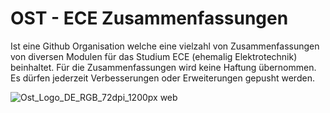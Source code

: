 # OST - ECE Zusammenfassungen 
Ist eine Github Organisation welche eine vielzahl von Zusammenfassungen von diversen Modulen für das Studium ECE (ehemalig Elektrotechnik) beinhaltet.
Für die Zusammenfassungen wird keine Haftung übernommen. Es dürfen jederzeit Verbesserungen oder Erweiterungen gepusht werden.

![Ost_Logo_DE_RGB_72dpi_1200px web](https://github.com/OST-HS20/.github/assets/4846634/46de5543-125c-4e90-a84e-2a5f389a42ff)
